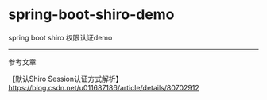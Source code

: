 # spring-boot-shiro-demo
spring boot shiro 权限认证demo


----

参考文章

【默认Shiro Session认证方式解析】
https://blog.csdn.net/u011687186/article/details/80702912

